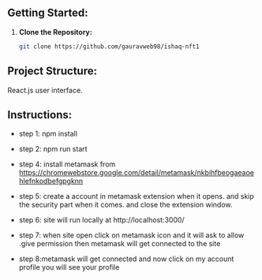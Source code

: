 ## Getting Started:

1.  **Clone the Repository:**

    ```bash
    git clone https://github.com/gauravweb98/ishaq-nft1
    ```

## Project Structure:

React.js user interface.

## Instructions:

- step 1: npm install

- step 2: npm run start

- step 4: install metamask from https://chromewebstore.google.com/detail/metamask/nkbihfbeogaeaoehlefnkodbefgpgknn

- step 5: create a account in metamask extension when it opens. and skip the security part when it comes. and close the extension window.

- step 6: site will run locally at http://localhost:3000/

- step 7: when site open click on metamask icon and it will ask to allow .give permission then metamask will get connected to the site

- step 8:metamask will get connected and now click on my account profile you will see your profile
